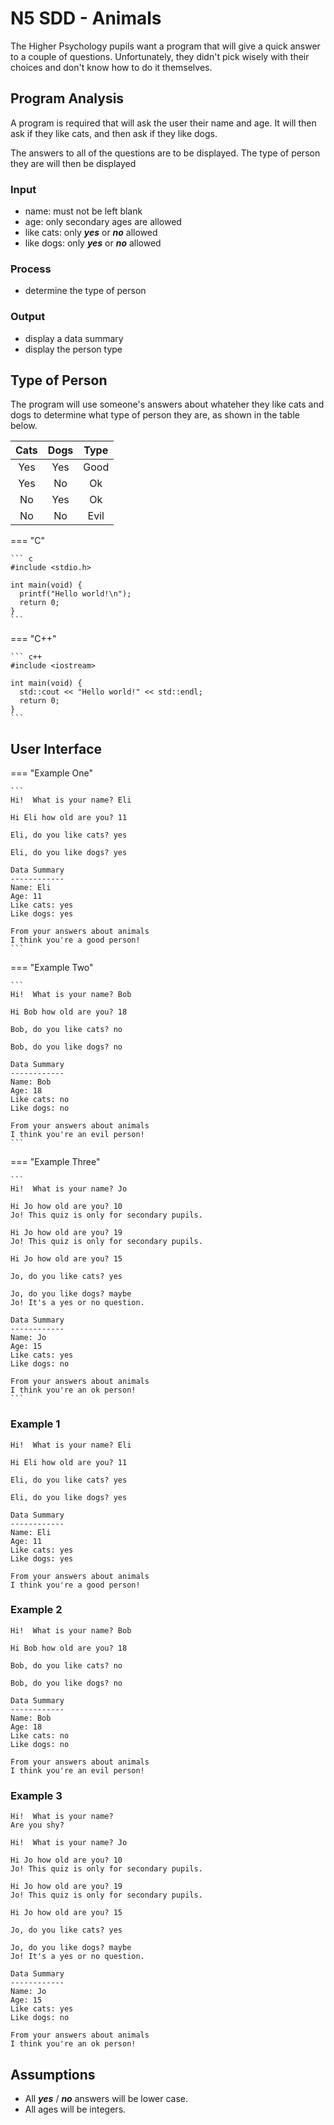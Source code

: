 # N5 SDD - Animals

The Higher Psychology pupils want a program that will give a quick answer to a couple of questions.  Unfortunately, they didn't pick wisely with their choices and don't know how to do it themselves.

## Program Analysis

A program is required that will ask the user their name and age.  It will then ask if they like cats, and then ask if they like dogs.

The answers to all of the questions are to be displayed.  The type of person they are will then be displayed

### Input

* name: must not be left blank
* age: only secondary ages are allowed
* like cats: only ___yes___ or  ___no___ allowed
* like dogs: only ___yes___ or  ___no___ allowed

### Process

* determine the type of person

### Output

* display a data summary
* display the person type

## Type of Person

The program will use someone's answers about whateher they like cats and dogs to determine what type of person they are, as shown in the table below.

| Cats | Dogs | Type |
| :--: | :--: | :--: |
| Yes  | Yes  | Good |
| Yes  | No   | Ok   |
| No   | Yes  | Ok   |
| No   | No   | Evil |


=== "C"

    ``` c
    #include <stdio.h>

    int main(void) {
      printf("Hello world!\n");
      return 0;
    }
    ```

=== "C++"

    ``` c++
    #include <iostream>

    int main(void) {
      std::cout << "Hello world!" << std::endl;
      return 0;
    }
    ```

## User Interface

=== "Example One"

    ``` 
    Hi!  What is your name? Eli

    Hi Eli how old are you? 11

    Eli, do you like cats? yes

    Eli, do you like dogs? yes

    Data Summary
    ------------
    Name: Eli
    Age: 11
    Like cats: yes
    Like dogs: yes

    From your answers about animals
    I think you're a good person!
    ```

=== "Example Two"

    ```
    Hi!  What is your name? Bob
	
    Hi Bob how old are you? 18
	
	Bob, do you like cats? no 
	
	Bob, do you like dogs? no
	
	Data Summary
	------------
	Name: Bob
	Age: 18
	Like cats: no
	Like dogs: no
	
	From your answers about animals
	I think you're an evil person!
    ```
=== "Example Three"

    ``` 
	Hi!  What is your name? Jo 
	
	Hi Jo how old are you? 10
	Jo! This quiz is only for secondary pupils.
	
	Hi Jo how old are you? 19
	Jo! This quiz is only for secondary pupils.
	
	Hi Jo how old are you? 15
	
	Jo, do you like cats? yes
	
	Jo, do you like dogs? maybe
	Jo! It's a yes or no question.
	
	Data Summary
	------------
	Name: Jo
	Age: 15
	Like cats: yes
	Like dogs: no
	
	From your answers about animals
	I think you're an ok person!
    ```




### Example 1

```
Hi!  What is your name? Eli

Hi Eli how old are you? 11

Eli, do you like cats? yes

Eli, do you like dogs? yes

Data Summary
------------
Name: Eli
Age: 11
Like cats: yes
Like dogs: yes

From your answers about animals
I think you're a good person!
```

### Example 2

```
Hi!  What is your name? Bob

Hi Bob how old are you? 18

Bob, do you like cats? no 

Bob, do you like dogs? no

Data Summary
------------
Name: Bob
Age: 18
Like cats: no
Like dogs: no

From your answers about animals
I think you're an evil person!
```

### Example 3

```
Hi!  What is your name? 
Are you shy?

Hi!  What is your name? Jo 

Hi Jo how old are you? 10
Jo! This quiz is only for secondary pupils.

Hi Jo how old are you? 19
Jo! This quiz is only for secondary pupils.

Hi Jo how old are you? 15

Jo, do you like cats? yes

Jo, do you like dogs? maybe
Jo! It's a yes or no question.

Data Summary
------------
Name: Jo
Age: 15
Like cats: yes
Like dogs: no

From your answers about animals
I think you're an ok person!
```

## Assumptions

* All ___yes___ / ___no___ answers will be lower case.
* All ages will be integers.
